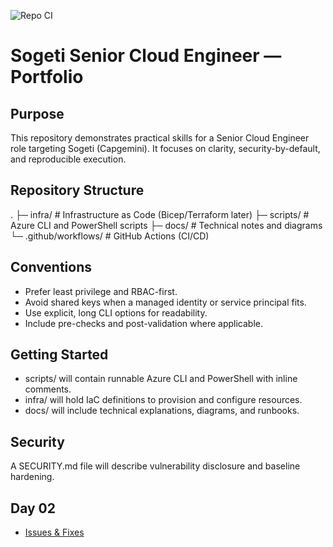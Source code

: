 ![Repo CI](https://github.com/ehabSaad01/sogeti-senior-cloud-engineer/actions/workflows/ci.yml/badge.svg)

# Sogeti Senior Cloud Engineer — Portfolio

## Purpose
This repository demonstrates practical skills for a Senior Cloud Engineer role targeting Sogeti (Capgemini). It focuses on clarity, security-by-default, and reproducible execution.

## Repository Structure
.
├─ infra/                # Infrastructure as Code (Bicep/Terraform later)
├─ scripts/              # Azure CLI and PowerShell scripts
├─ docs/                 # Technical notes and diagrams
└─ .github/workflows/    # GitHub Actions (CI/CD)

## Conventions
- Prefer least privilege and RBAC-first.
- Avoid shared keys when a managed identity or service principal fits.
- Use explicit, long CLI options for readability.
- Include pre-checks and post-validation where applicable.

## Getting Started
- scripts/ will contain runnable Azure CLI and PowerShell with inline comments.
- infra/ will hold IaC definitions to provision and configure resources.
- docs/ will include technical explanations, diagrams, and runbooks.

## Security
A SECURITY.md file will describe vulnerability disclosure and baseline hardening.

## Day 02
- [Issues & Fixes](docs/day02/day02-issues-and-fixes.md)
